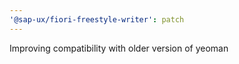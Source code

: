 ```yaml
---
'@sap-ux/fiori-freestyle-writer': patch
---
```


Improving compatibility with older version of yeoman
